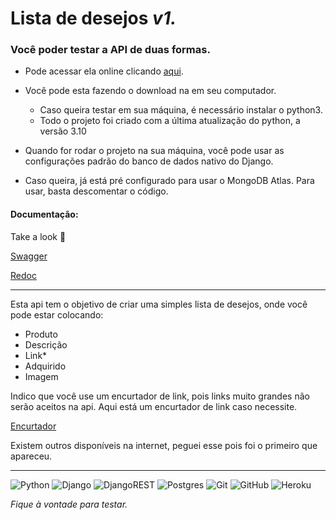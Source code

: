 # Lista de desejos <i> v1. </i>
 
### Você poder testar a API de duas formas.

* Pode acessar ela online clicando [aqui](https://qi-wishlist.herokuapp.com/).
* Você pode esta fazendo o download na em seu computador.
  * Caso queira testar em sua máquina, é necessário instalar o python3. 
  * Todo o projeto foi criado com a última atualização do python, a versão 3.10
* Quando for rodar o projeto na sua máquina, você pode usar as configurações padrão do banco de dados nativo do Django.

* Caso queira, já está pré configurado para usar o MongoDB Atlas. Para usar, basta descomentar o código.

#### Documentação:
Take a look :eyes:

[Swagger](https://qi-wishlist.herokuapp.com/swagger/)

[Redoc](https://qi-wishlist.herokuapp.com/redoc/)
___

Esta api tem o objetivo de criar uma simples lista de desejos, onde você pode estar colocando:

* Produto
* Descrição
* Link*
* Adquirido
* Imagem
  
Indico que você use um encurtador de link, pois links muito grandes não serão aceitos na api.
Aqui está um encurtador de link caso necessite. 

 [Encurtador](https://www.encurtador.com.br/)

 Existem outros disponíveis na internet, peguei esse pois foi o primeiro que apareceu.

***
![Python](https://img.shields.io/badge/python-3670A0?style=for-the-badge&logo=python&logoColor=ffdd54)
![Django](https://img.shields.io/badge/django-%23092E20.svg?style=for-the-badge&logo=django&logoColor=white)
![DjangoREST](https://img.shields.io/badge/DJANGO-REST-ff1709?style=for-the-badge&logo=django&logoColor=white&color=ff1709&labelColor=gray)
![Postgres](https://img.shields.io/badge/PostgreSQL-316192?style=for-the-badge&logo=postgresql&logoColor=white)
![Git](https://img.shields.io/badge/git-%23F05033.svg?style=for-the-badge&logo=git&logoColor=white)
![GitHub](https://img.shields.io/badge/github-%23121011.svg?style=for-the-badge&logo=github&logoColor=white)
![Heroku](https://img.shields.io/badge/heroku-%23430098.svg?style=for-the-badge&logo=heroku&logoColor=white)

<i>Fique à vontade para testar.</i>


